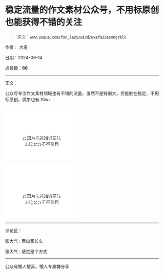 # 稳定流量的作文素材公众号，不用标原创也能获得不错的关注

> 原文：[`www.yuque.com/for_lazy/wind/wxsfa33esvngrklc`](https://www.yuque.com/for_lazy/wind/wxsfa33esvngrklc)

作者： 大麦

日期：2024-06-14

点赞数：**66**

* * *

正文：

公众号专注作文素材领域也有不错的流量，虽然不是特别大，但是胜在稳定，不用标原创，偶尔也有 10w+

![](img/3b610bb89d083c29add0607372d59ffd.png)

![](img/95ed2758493e4efaa9fcf11cada976b4.png)

* * *

评论区：

张大气 : 面向家长么

张大气 : 感觉是个方式

* * *

公众号懒人搜索，懒人专属群分享